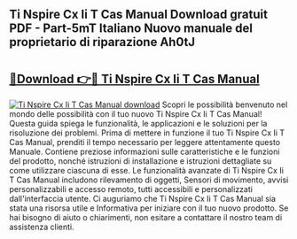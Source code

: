 ## Ti Nspire Cx Ii T Cas Manual Download gratuit PDF - Part-5mT Italiano Nuovo manuale del proprietario di riparazione Ah0tJ

# <h2><a href="http://dfgjzf6.blite.top/?on=Ti+Nspire+Cx+Ii+T+Cas+Manual">🔗Download 👉🔴 Ti Nspire Cx Ii T Cas Manual</a></h2>

[![Ti Nspire Cx Ii T Cas Manual download](https://i.imgur.com/lujVjoI.png)](http://dfgjzf6.blite.top/?on=Ti+Nspire+Cx+Ii+T+Cas+Manual)
Scopri le possibilità benvenuto nel mondo delle possibilità con il tuo nuovo Ti Nspire Cx Ii T Cas Manual! Questa guida spiega le funzionalità, le applicazioni e le soluzioni per la risoluzione dei problemi. Prima di mettere in funzione il tuo Ti Nspire Cx Ii T Cas Manual, prenditi il tempo necessario per leggere attentamente questo Manuale. Contiene preziose informazioni sulle caratteristiche e le funzioni del prodotto, nonché istruzioni di installazione e istruzioni dettagliate su come utilizzare ciascuna di esse. Le funzionalità avanzate di Ti Nspire Cx Ii T Cas Manual includono rilevamento di oggetti, Sensori di movimento, avvisi personalizzabili e accesso remoto, tutti accessibili e personalizzati dall'interfaccia utente. Ci auguriamo che Ti Nspire Cx Ii T Cas Manual sia stata una risorsa utile e Informativa per iniziare con il tuo nuovo prodotto. Se hai bisogno di aiuto o chiarimenti, non esitare a contattare il nostro team di assistenza clienti.
